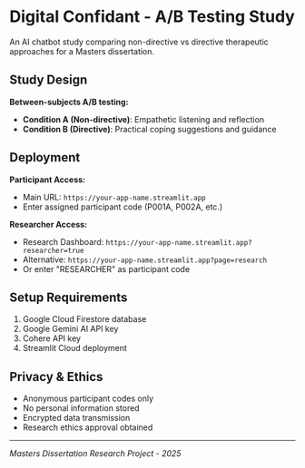# Digital Confidant - A/B Testing Study

An AI chatbot study comparing non-directive vs directive therapeutic approaches for a Masters dissertation.

## Study Design

**Between-subjects A/B testing:**

-   **Condition A (Non-directive)**: Empathetic listening and reflection
-   **Condition B (Directive)**: Practical coping suggestions and guidance

## Deployment

**Participant Access:**

-   Main URL: `https://your-app-name.streamlit.app`
-   Enter assigned participant code (P001A, P002A, etc.)

**Researcher Access:**

-   Research Dashboard: `https://your-app-name.streamlit.app?researcher=true`
-   Alternative: `https://your-app-name.streamlit.app?page=research`
-   Or enter "RESEARCHER" as participant code

## Setup Requirements

1.  Google Cloud Firestore database
2.  Google Gemini AI API key
3.  Cohere API key
4.  Streamlit Cloud deployment

## Privacy & Ethics

-   Anonymous participant codes only
-   No personal information stored
-   Encrypted data transmission
-   Research ethics approval obtained

----------

_Masters Dissertation Research Project - 2025_
